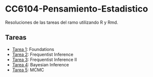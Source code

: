 # CC6104-Pensamiento-Estadistico
 Resoluciones de las tareas del ramo utilizando R y Rmd.

## Tareas

- [Tarea 1](Tarea_1/): Foundations
- [Tarea 2](Tarea_2/): Frequentist Inference
- [Tarea 3](Tarea_3/): Frequentist Inference II
- [Tarea 4](Tarea_4/): Bayesian Inference
- [Tarea 5](Tarea_5/): MCMC
